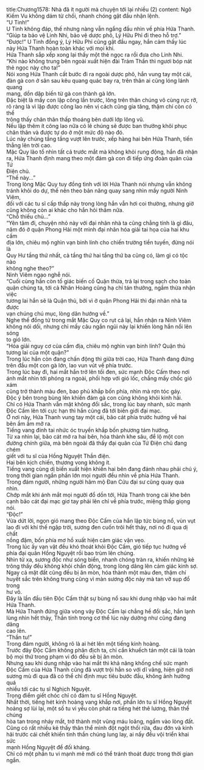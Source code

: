 title:Chương1578: Nhà đã ít người mà chuyện tới lại nhiều (2)
content:
Ngô Kiếm Vu không dám từ chối, nhanh chóng gật đầu nhận lệnh.<br>“U Tinh!”<br>U Tinh không đáp, thế nhưng nàng vẫn ngẩng đầu nhìn về phía Hứa Thanh.<br>“Giúp ta bảo vệ Linh Nhi, bảo vệ dược phô, Lý Hữu Phỉ đi theo hỗ trợ.”<br>“Được!” U Tinh đồng ý, Lý Hữu Phỉ cũng gật đầu ngay, hắn cảm thấy lúc<br>này Hứa Thanh hoàn toàn khác với mọi khi.<br>Hứa Thanh sắp xếp xong lại thấy một thẻ ngọc ra rồi đưa cho Linh Nhi.<br>“Khi nào không trung bên ngoài xuất hiện đài Trảm Thần thì ngươi bóp nát<br>thẻ ngọc này cho ta!”<br>Nói xong Hứa Thanh cất bước đi ra ngoài dược phô, hắn vung tay một cái,<br>đàn gà con ở sân sau kêu quang quác bay ra, trên thân ai cũng lóng lánh quang<br>mang, dồn dập biến từ gà con thành gà lớn.<br>Đặc biệt là mấy con lập công lần trước, lông trên thân chúng vô cùng rực rỡ,<br>rõ ràng là vì lập được công lao nên vị cách cũng gia tăng, thậm chí còn có thể<br>trông thấy chân thân thấp thoáng bên dưới lớp lông vũ.<br>Nếu lập thêm ít công lao nữa có lẽ chúng sẽ được ban thưởng khôi phục<br>chân thân và được tự do ở một mức độ nào đó.<br>Lúc này chúng tầng tầng vượt lên trước, xếp hàng hai bên Hứa Thanh, tiến<br>thẳng lên trời cao.<br>Mặc Quy lão tổ nhìn tất cả trước mắt mà không khỏi rung động, hắn đã nhận<br>ra, Hứa Thanh định mang theo một đám gà con đi tiếp ứng đoàn quân của Tứ<br>Điện chủ.<br>“Thế này...”<br>Trong lòng Mặc Quy tuy đồng tình với lời Hứa Thanh nói nhưng vẫn không<br>tránh khỏi do dự, thế nên theo bản năng quay sang nhìn mấy người Ninh Viêm,<br>đối với các tu sĩ cấp thấp này trong lòng hắn vẫn hơi coi thường, nhưng giờ<br>cũng không còn ai khác cho hắn hỏi thăm nữa.<br>“Chỗ thiếu chủ...”<br>“Yên tâm đi, chuyện nhỏ này với đại nhân nhà ta cũng chẳng tính là gì đâu,<br>năm đó ở quận Phong Hải một mình đại nhân hóa giải tai họa của hai khu cấm<br>địa lớn, chiêu mộ nghìn vạn binh lính cho chiến trường tiền tuyến, đừng nói là<br>Quy Hư tầng thứ nhất, cả tầng thứ hai tầng thứ ba cũng có, làm gì có tộc nào<br>không nghe theo?”<br>Ninh Viêm ngạo nghễ nói.<br>“Cuối cùng hắn còn tố giác biến cố Quận thừa, trả lại trong sạch cho toàn<br>quận chúng ta, tới cả Nhân Hoàng cũng hạ chỉ tán thưởng, ngầm thừa nhận việc<br>tương lai hắn sẽ là Quận thủ, bởi vì ở quận Phong Hải thì đại nhân nhà ta được<br>vạn chúng chú mục, lòng dân hướng về.”<br>Nghe thế đồng tử trong mắt Mặc Quy co rụt cả lại, hắn nhận ra Ninh Viêm<br>không nói dối, nhưng chỉ mấy câu ngắn ngủi này lại khiến lòng hắn nổi lên sóng<br>to gió lớn.<br>“Hóa giải nguy cơ của cấm địa, chiêu mộ nghìn vạn binh lính? Quận thủ<br>tương lai của một quận?”<br>Trong lúc hắn còn đang chấn động thì giữa trời cao, Hứa Thanh đang đứng<br>trên đầu một con gà lớn, lao vun vút về phía trước.<br>Trong lúc bay đi, hai mắt hắn trở lên tối đen, sức mạnh Độc Cấm theo nơi<br>ánh mắt nhìn tới phóng ra ngoài, phối hợp với gió lốc, chẳng mấy chốc gió xám<br>cũng trở thành màu đen, bao phủ khắp bốn phía, nhìn mà rợn tóc gáy.<br>Độc ý bên trong bùng lên khiến đám gà con cũng không khỏi kinh hãi.<br>Chỉ có Hứa Thanh vẫn mặt không đổi sắc, trong lúc bay nhanh, sức mạnh<br>Độc Cấm lên tới cực hạn thì hắn cũng đã tới biên giới đại mạc.<br>Ở nơi này, Hứa Thanh vung tay một cái, bão cát phía trước hướng về hai<br>bên ầm ầm mở ra.<br>Tiếng vang đinh tai nhức óc truyền khắp bốn phương tám hướng.<br>Từ xa nhìn lại, bão cát mở ra hai bên, hóa thành khe sâu, để lộ một con<br>đường chính giữa, mà bên ngoài đã thấy đại quân của Tứ Điện chủ đang chém<br>giết với tu sĩ của Hồng Nguyệt Thần điện.<br>Hai bên kịch chiến, thương vong không ít.<br>Tiếng vang cùng dị biến xuất hiện khiến hai bên đang đánh nhau phải chú ý,<br>trong thời gian ngắn phần lớn mọi người đều nhìn về phía Hứa Thanh.<br>Trong đám người, những người hâm mộ Đan Cửu đại sư cũng quay qua<br>nhìn.<br>Chớp mắt khi ánh mắt mọi người đổ dồn tới, Hứa Thanh trong cái khe bên<br>cạnh bão cát đại mạc giơ tay phải lên chỉ về phía trước, miệng thấp giọng nói.<br>“Độc!”<br>Vừa dứt lời, ngọn gió mang theo Độc Cấm của hắn lập tức bùng nổ, vùn vụt<br>lao đi với khí thế ngập trời, sương đen cuốn trôi hết thảy, nơi nó đi qua dị chất<br>nồng đậm, bốn phía mơ hồ xuất hiện cảm giác vặn vẹo.<br>Trong lúc ấy vạn vật đều khó thoát khỏi Độc Cấm, gió tiếp tục hướng về<br>phía đại quân Hồng Nguyệt rồi bao trùm lên chúng.<br>Nhìn từ xa, sương độc như sóng biển, nhanh chóng tràn ra, khiến những kẻ<br>trông thấy đều không khỏi chấn động, trong lòng dâng lên cảm giác kinh sợ.<br>Ngay cả mặt đất cũng đều bị ăn mòn, hóa thành một màu đen, thậm chí<br>huyết sắc trên không trung cũng vì màn sương độc này mà tan vỡ sụp đổ trong<br>hư vô.<br>Đây là lần đầu tiên Độc Cấm thật sự bùng nổ sau khi dung nhập vào hai mắt<br>Hứa Thanh.<br>Mà Hứa Thanh đứng giữa vòng vây Độc Cấm lại chẳng hề đổi sắc, hắn lạnh<br>lùng nhìn hết thảy, Thần tính trong cơ thể lúc này dường như cũng đang dâng<br>cao lên.<br>“Thần tu!”<br>Trong đám người, không rõ là ai hét lên một tiếng kinh hoàng.<br>Trước đây Độc Cấm không phân địch ta, chỉ cần khuếch tán một cái là toàn<br>bộ mọi thứ trong phạm vi đó đều sẽ bị ăn mòn.<br>Nhưng sau khi dung nhập vào hai mắt thì khả năng khống chế sức mạnh<br>Độc Cấm của Hứa Thanh cũng đã vượt trội hẳn so với dĩ vãng, hiện giờ nơi<br>sương mù đi qua đã có thể chỉ định mục tiêu bước đầu, không ảnh hưởng quá<br>nhiều tới các tu sĩ Nghịch Nguyệt.<br>Trọng điểm giết chóc chỉ có đám tu sĩ Hồng Nguyệt.<br>Nhất thời, tiếng hét kinh hoàng vang khắp nơi, phần lớn tu sĩ Hồng Nguyệt<br>hoảng sợ lùi lại, một số tu vi yếu còn phát ra tiếng hét thê lương, thân thể chúng<br>hòa tan trong nháy mắt, trở thành một vũng máu loãng, ngấm vào lòng đất.<br>Cũng có rất nhiều kẻ thấy thân thể mình đột ngột thối rữa, đau đớn và kinh<br>hãi trước cái chết khiến tinh thần chúng lung lay, ai nấy đều vội triển khai sức<br>mạnh Hồng Nguyệt để đối kháng.<br>Chỉ có một phần tu vi mạnh mẽ mới có thể tránh thoát được trong thời gian<br>ngắn.